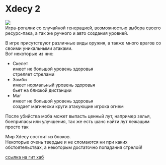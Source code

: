 # Xdecy 2
![](https://static.planetminecraft.com/files/resource_media/screenshot/1217/tumblr_lv80lsYSHM1r413h3o1_250_2114378.jpg)  
Игра-рогалик со случайной генерацией, возможностью выбора своего ресурс-пака, а так же ручного и авто создания уровней.

В игре присутствуют различные виды оружия, а также много врагов со своими уникальными атаками.  
Вот некоторые из них:
- Скелет  
    имеет не большой уровень здоровья  
    стреляет стрелами
- Зомби  
    имеет нормальный уровень здоровья  
    бьет на близкой дистанции
- Маг  
    имеет не большой уровень здоровья  
    создает магически круги атакующие игрока огнем  

После убийства моба может выпасть ценный лут, например зелья, боеприпасы или улучшения, так же есть шанс найти лут лежащим просто так

Мир Xdecy состоит из блоков.  
Некоторые очень твердые и не сломаются ни при каких обстоятельствах, а некоторым достаточно попадания стрелой!


[ссылка на гит хаб](https://github.com/BadCatSet/Xdecy/ "клик")  
